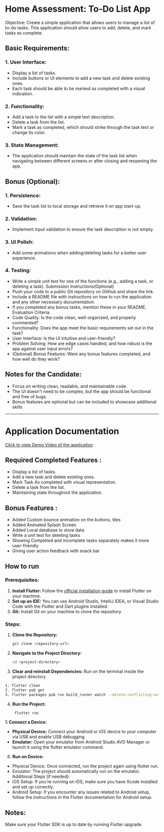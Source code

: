 # Home Assessment: To-Do List App

Objective: Create a simple application that allows users to manage a list of to-do tasks. This application should allow users to add, delete, and mark tasks as complete.

## Basic Requirements:

### 1. User Interface:

- Display a list of tasks.
- Include buttons or UI elements to add a new task and delete existing ones.
- Each task should be able to be marked as completed with a visual indication.

### 2. Functionality:

- Add a task to the list with a simple text description.
- Delete a task from the list.
- Mark a task as completed, which should strike through the task text or change its color.

### 3. State Management:

- The application should maintain the state of the task list when navigating between different screens or after closing and reopening the app.

## Bonus (Optional):

### 1. Persistence:

- Save the task list to local storage and retrieve it on app start-up.

### 2. Validation:

- Implement input validation to ensure the task description is not empty.

### 3. UI Polish:

- Add some animations when adding/deleting tasks for a better user experience.

### 4. Testing:

- Write a simple unit test for one of the functions (e.g., adding a task, or deleting a task).
  Submission Instructions(Optional)
- Push your code to a public Git repository on GitHub and share the link.
- Include a README file with instructions on how to run the application and any other necessary documentation.
- If you completed any bonus tasks, mention these in your README.
  Evaluation Criteria:
- Code Quality: Is the code clean, well-organized, and properly commented?
- Functionality: Does the app meet the basic requirements set out in the task?
- User Interface: Is the UI intuitive and user-friendly?
- Problem Solving: How are edge cases handled, and how robust is the app against user input errors?
- (Optional) Bonus Features: Were any bonus features completed, and how well do they work?

## Notes for the Candidate:

- Focus on writing clean, readable, and maintainable code.
- The UI doesn't need to be complex, but the app should be functional and free of bugs.
- Bonus features are optional but can be included to showcase additional skills

---

# Application Documentation

[Click to view Demo Video of the application](https://github.com/SaifIvnaAlam/todoapp/assets/73099787/9729184b-1726-4968-b185-ef4c5e882a66)

## Required Completed Features :

- Display a list of tasks.
- Add a new task and delete existing ones.
- Mark Task As completed with visual representation.
- Delete a task from the list.
- Maintaining state throughout the application.

## Bonus Features :

- Added Custom bounce animation on the buttons, tiles
- Added Animated Splash Screen
- Added Local database to store data
- Write a unit test for deleting tasks
- Showing Completed and incomplete tasks separately makes it more user-friendly
- Giving user action feedback with snack bar

## How to run

### Prerequisites:

1. **Install Flutter:** Follow the [official installation guide](https://flutter.dev/docs/get-started/install) to install Flutter on your machine.
2. **Set up an IDE:** You can use Android Studio, IntelliJ IDEA, or Visual Studio Code with the Flutter and Dart plugins installed.
3. **Git:** Install Git on your machine to clone the repository.

### Steps:

1. **Clone the Repository:**

   ```bash
   git clone <repository-url>
   ```

2. **Navigate to the Project Directory:**

   ```bash
   cd <project-directory>
   ```

3. **Clear and reinstall Dependencies:** Run on the terminal inside the project directory

```bash
1. flutter clean
2. flutter pub get
3. flutter packages pub run build_runner watch --delete-conflicting-outputs
```

4. **Run the Project:**

   ```bash
    flutter run
   ```

5 **Connect a Device:**

- **Physical Device:** Connect your Android or iOS device to your computer via USB and enable USB debugging.
- **Emulator:** Open your emulator from Android Studio AVD Manager or launch it using the flutter emulator command.

6. **Run on Device:**

- Physical Device: Once connected, run the project again using flutter run.
- Emulator: The project should automatically run on the emulator.
  Additional Steps (if needed):
- iOS Setup: If you're running on iOS, make sure you have Xcode installed and set up correctly.
- Android Setup: If you encounter any issues related to Android setup, follow the instructions in the Flutter documentation for Android setup.

## Notes:

Make sure your Flutter SDK is up to date by running Flutter upgrade.
